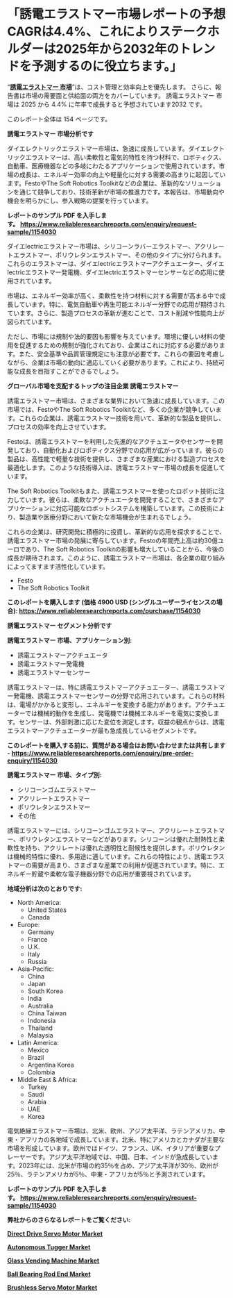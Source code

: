 <p><h1>「誘電エラストマー市場レポートの予想CAGRは4.4%、これによりステークホルダーは2025年から2032年のトレンドを予測するのに役立ちます。」</h1></p><p>&ldquo;<strong><a href="https://www.reliableresearchreports.com/dielectric-elastomers-r1154030?utm_campaign=107&utm_medium=9&utm_source=Github&utm_content=ia&utm_term=21022025&utm_id=dielectric-elastomers">誘電エラストマー 市場</a></strong>&rdquo;は、コスト管理と効率向上を優先します。 さらに、報告書は市場の需要面と供給面の両方をカバーしています。 誘電エラストマー 市場は 2025 から 4.4% に年率で成長すると予想されています2032 です。</p>
<p>このレポート全体は 154 ページです。</p>
<p><strong>誘電エラストマー 市場分析です</strong></p>
<p><p>ダイエレクトリックエラストマー市場は、急速に成長しています。ダイエレクトリックエラストマーは、高い柔軟性と電気的特性を持つ材料で、ロボティクス、自動車、医療機器などの多岐にわたるアプリケーションで使用されています。市場の成長は、エネルギー効率の向上や軽量化に対する需要の高まりに起因しています。FestoやThe Soft Robotics Toolkitなどの企業は、革新的なソリューションを通じて競争しており、技術革新が市場の推進力です。本報告は、市場動向や機会を明らかにし、参入戦略の提案を行っています。</p></p>
<p><strong>レポートのサンプル PDF を入手します。&nbsp;<a href="https://www.reliableresearchreports.com/enquiry/request-sample/1154030?utm_campaign=107&utm_medium=9&utm_source=Github&utm_content=ia&utm_term=21022025&utm_id=dielectric-elastomers">https://www.reliableresearchreports.com/enquiry/request-sample/1154030</a></strong></p>
<p><p>ダイエlectricエラストマー市場は、シリコーンラバーエラストマー、アクリレートエラストマー、ポリウレタンエラストマー、その他のタイプに分けられます。これらのエラストマーは、ダイエlectricエラストマーアクチュエーター、ダイエlectricエラストマー発電機、ダイエlectricエラストマーセンサーなどの応用に使用されています。</p><p>市場は、エネルギー効率が高く、柔軟性を持つ材料に対する需要が高まる中で成長しています。特に、電気自動車や再生可能エネルギー分野での応用が期待されています。さらに、製造プロセスの革新が進むことで、コスト削減や性能向上が図られています。</p><p>ただし、市場には規制や法的要因も影響を与えています。環境に優しい材料の使用を促進するための規制が強化されており、企業はこれに対応する必要があります。また、安全基準や品質管理規定にも注意が必要です。これらの要因を考慮しながら、企業は市場の動向に適応していく必要があります。これにより、持続可能な成長を目指すことができるでしょう。</p></p>
<p><strong>グローバル市場を支配するトップの注目企業 誘電エラストマー</strong></p>
<p><p>誘電エラストマー市場は、さまざまな業界において急速に成長しています。この市場では、FestoやThe Soft Robotics Toolkitなど、多くの企業が競争しています。これらの企業は、誘電エラストマー技術を用いて、革新的な製品を提供し、プロセスの効率を向上させています。</p><p>Festoは、誘電エラストマーを利用した先進的なアクチュエータやセンサーを開発しており、自動化およびロボティクス分野での応用が広がっています。彼らの製品は、高性能で軽量な技術を提供し、さまざまな産業における製造プロセスを最適化します。このような技術導入は、誘電エラストマー市場の成長を促進しています。</p><p>The Soft Robotics Toolkitもまた、誘電エラストマーを使ったロボット技術に注力しています。彼らは、柔軟なアクチュエータを開発することで、さまざまなアプリケーションに対応可能なロボットシステムを構築しています。この技術により、製造業や医療分野において新たな市場機会が生まれるでしょう。</p><p>これらの企業は、研究開発に積極的に投資し、革新的な応用を探求することで、誘電エラストマー市場の発展に寄与しています。Festoの年間売上高は約30億ユーロであり、The Soft Robotics Toolkitの影響も増大していることから、今後の成長が期待されます。このように、誘電エラストマー市場は、各企業の取り組みによってますます活性化しています。</p></p>
<p><ul><li>Festo</li><li>The Soft Robotics Toolkit</li></ul></p>
<p><strong>このレポートを購入します (価格 4900 USD (シングルユーザーライセンスの場合):&nbsp;<a href="https://www.reliableresearchreports.com/purchase/1154030?utm_campaign=107&utm_medium=9&utm_source=Github&utm_content=ia&utm_term=21022025&utm_id=dielectric-elastomers">https://www.reliableresearchreports.com/purchase/1154030</a></strong></p>
<p><strong>誘電エラストマー セグメント分析です</strong></p>
<p><strong>誘電エラストマー 市場、アプリケーション別:</strong></p>
<p><ul><li>誘電エラストマーアクチュエータ</li><li>誘電エラストマー発電機</li><li>誘電エラストマーセンサー</li></ul></p>
<p><p>誘電エラストマーは、特に誘電エラストマーアクチュエーター、誘電エラストマー発電機、誘電エラストマーセンサーの分野で応用されています。これらの材料は、電場がかかると変形し、エネルギーを変換する能力があります。アクチュエーターでは機械的動作を生成し、発電機では機械エネルギーを電気に変換します。センサーは、外部刺激に応じた変位を測定します。収益の観点からは、誘電エラストマーアクチュエーターが最も急成長しているセグメントです。</p></p>
<p><strong>このレポートを購入する前に、質問がある場合はお問い合わせまたは共有します - <a href="https://www.reliableresearchreports.com/enquiry/pre-order-enquiry/1154030?utm_campaign=107&utm_medium=9&utm_source=Github&utm_content=ia&utm_term=21022025&utm_id=dielectric-elastomers">https://www.reliableresearchreports.com/enquiry/pre-order-enquiry/1154030</a></strong></p>
<p><strong>誘電エラストマー 市場、タイプ別:</strong></p>
<p><ul><li>シリコーンゴムエラストマー</li><li>アクリレートエラストマー</li><li>ポリウレタンエラストマー</li><li>その他</li></ul></p>
<p><p>誘電エラストマーには、シリコーンゴムエラストマー、アクリレートエラストマー、ポリウレタンエラストマーなどがあります。シリコーンは優れた耐熱性と柔軟性を持ち、アクリレートは優れた透明性と耐候性を提供します。ポリウレタンは機械的特性に優れ、多用途に適しています。これらの特性により、誘電エラストマーの需要が高まり、さまざまな産業での利用が促進されています。特に、エネルギー貯蔵や柔軟な電子機器分野での応用が重要視されています。</p></p>
<p><strong>地域分析は次のとおりです:</strong></p>
<p><ul>
    <li>
        North America:
        <ul>
            <li>United States</li>
            <li>Canada</li>
        </ul>
    </li>
    <li>
        Europe:
        <ul>
            <li>Germany</li>
            <li>France</li>
            <li>U.K.</li>
            <li>Italy</li>
            <li>Russia</li>
        </ul>
    </li>
    <li>
        Asia-Pacific:
        <ul>
            <li>China</li>
            <li>Japan</li>
            <li>South Korea</li>
            <li>India</li>
            <li>Australia</li>
            <li>China Taiwan</li>
            <li>Indonesia</li>
            <li>Thailand</li>
            <li>Malaysia</li>
        </ul>
    </li>
    <li>
        Latin America:
        <ul>
            <li>Mexico</li>
            <li>Brazil</li>
            <li>Argentina Korea</li>
            <li>Colombia</li>
        </ul>
    </li>
    <li>
        Middle East & Africa:
        <ul>
            <li>Turkey</li>
            <li>Saudi</li>
            <li>Arabia</li>
            <li>UAE</li>
            <li>Korea</li>
        </ul>
    </li>
    </ul></p>
<p><p>電気絶縁エラストマー市場は、北米、欧州、アジア太平洋、ラテンアメリカ、中東・アフリカの各地域で成長しています。北米、特にアメリカとカナダが主要な市場を形成しています。欧州ではドイツ、フランス、UK、イタリアが重要なプレーヤーです。アジア太平洋地域では、中国、日本、インドが急成長しています。2023年には、北米が市場の約35％を占め、アジア太平洋が30％、欧州が25％、ラテンアメリカが5％、中東・アフリカが5％と予測されています。</p></p>
<p><strong>レポートのサンプル PDF を入手します。&nbsp;<a href="https://www.reliableresearchreports.com/enquiry/request-sample/1154030?utm_campaign=107&utm_medium=9&utm_source=Github&utm_content=ia&utm_term=21022025&utm_id=dielectric-elastomers">https://www.reliableresearchreports.com/enquiry/request-sample/1154030</a></strong></p>
<p><strong></strong></p>
<p><strong></strong></p>
<p><strong></strong></p>
<p><strong></strong></p>
<p><strong>弊社からのさらなるレポートをご覧ください:</strong></p>
<p><strong><p><a href="https://github.com/tsiteymargat/Market-Research-Report-List-1/blob/main/direct-drive-servo-motor-market.md?utm_campaign=107&utm_medium=9&utm_source=Github&utm_content=ia&utm_term=21022025&utm_id=dielectric-elastomers">Direct Drive Servo Motor Market</a></p><p><a href="https://github.com/boluluhabeel/Market-Research-Report-List-1/blob/main/autonomous-tugger-market.md?utm_campaign=107&utm_medium=9&utm_source=Github&utm_content=ia&utm_term=21022025&utm_id=dielectric-elastomers">Autonomous Tugger Market</a></p><p><a href="https://github.com/duscarajlha/Market-Research-Report-List-1/blob/main/glass-vending-machine-market.md?utm_campaign=107&utm_medium=9&utm_source=Github&utm_content=ia&utm_term=21022025&utm_id=dielectric-elastomers">Glass Vending Machine Market</a></p><p><a href="https://github.com/ariyilmelzar/Market-Research-Report-List-1/blob/main/ball-bearing-rod-end-market.md?utm_campaign=107&utm_medium=9&utm_source=Github&utm_content=ia&utm_term=21022025&utm_id=dielectric-elastomers">Ball Bearing Rod End Market</a></p><p><a href="https://github.com/joshuagarcia509/Market-Research-Report-List-1/blob/main/brushless-servo-motor-market.md?utm_campaign=107&utm_medium=9&utm_source=Github&utm_content=ia&utm_term=21022025&utm_id=dielectric-elastomers">Brushless Servo Motor Market</a></p></strong></p>